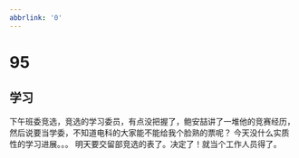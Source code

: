 ```yaml
---
abbrlink: '0'
---
```

# 95

## 学习

下午班委竞选，竞选的学习委员，有点没把握了，鲍安喆讲了一堆他的竞赛经历，然后说要当学委，不知道电科的大家能不能给我个脸熟的票呢？
今天没什么实质性的学习进展。。。
明天要交留部竞选的表了。决定了！就当个工作人员得了。
